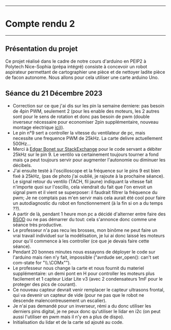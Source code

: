 *******************
# Compte rendu 2
*******************
## Présentation du projet
Ce projet réalisé dans le cadre de notre cours d'arduino en PEIP2 à Polytech Nice-Sophia (prépa intégré) consiste à concevoir un robot aspirateur permettant de cartographier une pièce et de nettoyer ladite pièce de facon autonome. Nous allons pour cela utiliser une carte arduino Uno.

## Séance du 21 Décembre 2023
- Correction sur ce que j'ai dis sur les pin la semaine derniere: pas besoin de 4pin PWM, seulement 2 (pour les enable des moteurs, les 2 autres sont pour le sens de rotation et donc pas besoin de pwm (double inverseur nécessaire pour economiser 2pin supplémentaire, nouveau montage electrique [ici](/images/montage_electrique_v1.png))).
- Le pin n°9 sert a controller la vitesse du ventilateur de pc, mais necessite une frequence PWM de 25kHz. La carte delivre actuellement 500Hz...
- Merci à [Edgar Bonet sur StackExchange](https://arduino.stackexchange.com/a/25623) pour le code servant a débiter 25kHz sur le pin 9. Le ventilo va certainement toujours tourner a fond mais ça peut toujours servir pour augmenter l'autonomie ou diminuer les décibels.
- J'ai ensuite testé à l'oscilloscope et la fréquence sur le pins 9 est bien fixé à 25kHz, (pas de photo j'ai oublié, je rajoute à la prochaine séance). Le signal retour du ventilo (TACH, fil jaune) indiquant la vitesse fait n'importe quoi sur l'oscillo, cela viendrait du fait que l'on envoit un signal pwm et il vient se superposer: il faudrait filtrer la fréquence du pwm; Je ne comptais pas m'en servir mais cela aurait été cool pour faire un autodiagnostic du robot en fonctionnement (à la fin si on a du temps ??).
- A partir de là, pendant 1 heure mon pc a décidé d'alterner entre faire des [BSOD](https://fr.wikipedia.org/wiki/%C3%89cran_bleu_de_la_mort) ou ne pas démarrer du tout: cela s'annonce donc comme une séance très productive.
- Le professeur n'a pas recu les brosses, mon binôme ne peut faire un vrai travail individuel sur la modélisation, je lui ai donc laissé les moteurs pour qu'il commence à les controller (ce que je devais faire cette séance).
- Pendant 20 bonnes minutes nous essayons de déployer le code sur l'arduino mais rien n'y fait, impossible ("avrdude ser_open(): can't set com-state for "\\\\.\\COMx"").
- Le professeur nous change la carte et nous fournit du materiel supplémentaire: un demi pont en H pour controller les moteurs plus facilement et 1 capteur Lidar Lite v3 (avec 2 condensateurs 1mF pour le proteger des pics de courant).
- Ce nouveau capteur devrait venir remplacer le capteur ultrasons frontal, qui va devenir un capteur de vide (pour ne pas que le robot ne descende malencontreusement un escalier).
- Je n'ai pas demandé pour un inverseur, rémi a du donc utiliser les derniers pins digital, je ne peux donc qu'utiliser le lidar en i2c (on peut aussi l'utiliser en pwm mais il n'y en a plus de dispo).
- Initialisation du lidar et de la carte sd ajouté au code.